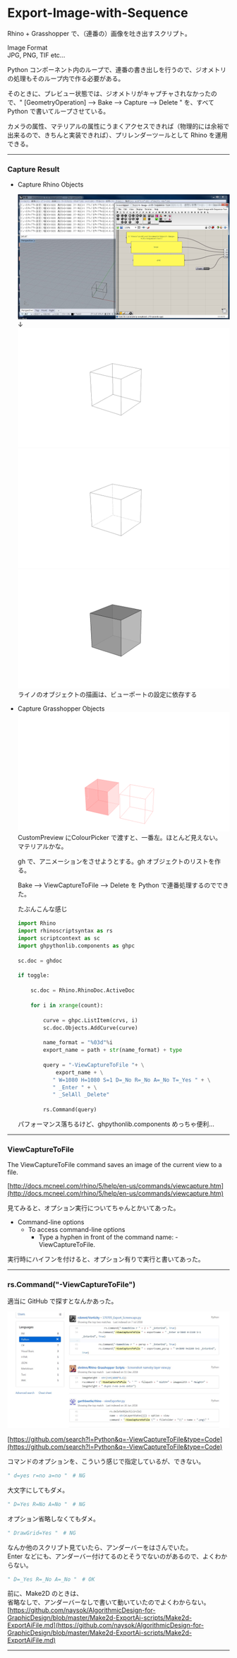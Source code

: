 # Export-Image-with-Sequence  

Rhino + Grasshopper で、（連番の）画像を吐き出すスクリプト。  

Image Format  
JPG, PNG, TIF etc...  

Python コンポーネント内のループで、連番の書き出しを行うので、ジオメトリの処理もそのループ内で作る必要がある。  

そのときに、プレビュー状態では、ジオメトリがキャプチャされなかったので、" [GeometryOperation] --> Bake --> Capture --> Delete " を、すべて Python で書いてループさせている。  


カメラの属性、マテリアルの属性にうまくアクセスできれば（物理的には余裕で出来るので、きちんと実装できれば）、プリレンダーツールとして Rhino を運用できる。  


---


### Capture Result  

- Capture Rhino Objects

  ![photo](Test/Capture.jpg)  
  ↓  
  ![photo](Test/rhino-wireframe.png)  
  ![photo](Test/rhino-technical.png)  
  ![photo](Test/rhino-ghost.png)  
  ライノのオブジェクトの描画は、ビューポートの設定に依存する  


- Capture Grasshopper Objects  
  ![photo](Test/gh-object.png)  
  CustomPreview にColourPicker で渡すと、一番左。ほとんど見えない。  
  マテリアルかな。  

  gh で、アニメーションをさせようとする。gh オブジェクトのリストを作る。  

  Bake --> ViewCaptureToFile --> Delete を Python で連番処理するのでできた。  

  たぶんこんな感じ  


  ```Python
  import Rhino
  import rhinoscriptsyntax as rs
  import scriptcontext as sc
  import ghpythonlib.components as ghpc

  sc.doc = ghdoc

  if toggle:

      sc.doc = Rhino.RhinoDoc.ActiveDoc

      for i in xrange(count):

          curve = ghpc.ListItem(crvs, i)
          sc.doc.Objects.AddCurve(curve)

          name_format = "%03d"%i
          export_name = path + str(name_format) + type

          query = "-ViewCaptureToFile "+ \
              export_name + \
             " W=1080 H=1080 S=1 D=_No R=_No A=_No T=_Yes " + \
             " _Enter " + \
             " _SelAll _Delete"

          rs.Command(query)
  ```

  パフォーマンス落ちるけど、ghpythonlib.components めっちゃ便利...  



---  


### ViewCaptureToFile  

The ViewCaptureToFile command saves an image of the current view to a file.  


[http://docs.mcneel.com/rhino/5/help/en-us/commands/viewcapture.htm](http://docs.mcneel.com/rhino/5/help/en-us/commands/viewcapture.htm)  


見てみると、オプション実行についてちゃんとかいてあった。  

- Command-line options  
  - To access command-line options  
    - Type a hyphen in front of the command name: -ViewCaptureToFile.  

実行時にハイフンを付けると、オプション有りで実行と書いてあった。  


---  


### rs.Command("-ViewCaptureToFile")  


適当に GitHub で探すとなんかあった。  

![photo](Test/github.jpg)  

[https://github.com/search?l=Python&q=-ViewCaptureToFile&type=Code](https://github.com/search?l=Python&q=-ViewCaptureToFile&type=Code)  


コマンドのオプションを、こういう感じで指定しているが、できない。  
```python
" d=yes r=no a=no "　# NG
```
大文字にしてもダメ。  
```python
" D=Yes R=No A=No "　# NG
```
オプション省略しなくてもダメ。
```python
" DrawGrid=Yes "　# NG
```


なんか他のスクリプト見ていたら、アンダーバーをはさんでいた。  
Enter などにも、アンダーバー付けてるのとそうでないのがあるので、よくわからない。  
```python
" D=_Yes R=_No A=_No "　# OK
```

前に、Make2D のときは、  
省略なしで、アンダーバーなしで書いて動いていたのでよくわからない。  
[https://github.com/naysok/AlgorithmicDesign-for-GraphicDesign/blob/master/Make2d-ExportAi-scripts/Make2d-ExportAiFile.md](https://github.com/naysok/AlgorithmicDesign-for-GraphicDesign/blob/master/Make2d-ExportAi-scripts/Make2d-ExportAiFile.md)


---  
